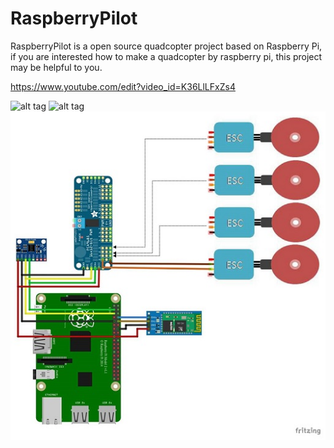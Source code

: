# RaspberryPilot

RaspberryPilot is a open source quadcopter project based on Raspberry Pi, if you are interested how to make a quadcopter by raspberry pi, this project may be helpful to you. 

https://www.youtube.com/edit?video_id=K36LlLFxZs4

![alt tag](https://github.com/jellyice1986/photo/blob/master/Raspberry%20pilot.jpg)
![alt tag](https://github.com/jellyice1986/photo/blob/master/raspberry%20pilot%20B.jpg)
![alt tag](https://github.com/jellyice1986/photo/blob/master/layout.jpg)
